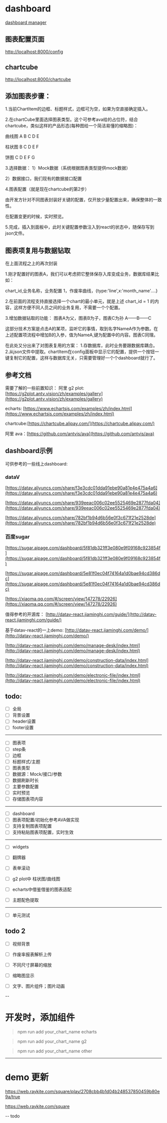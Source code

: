 # dashboard
[dashboard manager](https://github.com/realeve/dashboard)

## 图表配置页面

[http://localhost:8000/config](http://localhost:8000/config)

## chartcube
[http://localhost:8000/chartcube](http://localhost:8000/chartcube)

## 添加图表步骤：
1.当前ChartItem的边框、标题样式，边框可为空，如果为空直接确定插入。
 
2.在chartCube里面选择图表类型。这个可参考ava给的占位符，结合chartcube，类似这样的产品形态(每种图给一个简洁易懂的缩略图)：

曲线图
A B C D E 

柱状图
B C D E F

饼图
C D E F G

3.选择数据：
1）Mock数据（系统根据图表类型提供mock数据）

2）数据接口，我们现有的数据接口配置

4.图表配置（就是现在chartcube的第2步）

由开发方针对不同图表封装好关键的配置，仅开放少量配置出来，确保整体的一致性。

在配置变更的时候，实时预览。

5.完成，插入到面板中，此时关键配置参数注入到react的状态中，随保存写到json文件。

## 图表项复用与数据钻取

在上面流程之上的再次封装

1.刚才配置好的图表A，我们可以考虑把它整体保存入库变成业务，数据库结果比如：

chart_id,业务名称，业务配置
1，作废率曲线，{type:'line',x:'month_name'....}

2.在前面的流程支持直接选择一个chart的最小单元，就是上述 chart_id = 1 的内容，这样方便不同人员之间的业务复用，不需要一个个配置。

3.增加数据钻取的功能：
图表A为父，图表B为子，图表C为孙
A——B——C

这部分技术方案是点击A的某项，监听它的事情，取到名字NameA作为参数。在上述配置项流程中增加B的入参，值为NameA,键为配置中的内容。图表C同理。

在此处又分出来了对图表复用的方案：
1.存数据库，此时业务要跟数据库耦合。
2.从json文件中提取。chartItem在config面板中显示它的配置，提供一个按钮一键复制它的配置，这样与数据库无关，只需要管理好一个个dashboard就行了。

## 参考文档

需要了解的一些前置知识：
阿里 g2 plot:[https://g2plot.antv.vision/zh/examples/gallery](https://g2plot.antv.vision/zh/examples/gallery)

echarts: [https://www.echartsjs.com/examples/zh/index.html](https://www.echartsjs.com/examples/zh/index.html)

chartcube:[https://chartcube.alipay.com/](https://chartcube.alipay.com/) 

阿里 ava：[https://github.com/antvis/ava](https://github.com/antvis/ava)


## dashboard示例

可供参考的一些线上dashboard:

### dataV

[https://datav.aliyuncs.com/share/f3e3cdc01dda91ebe90a81e4e475a4a6](https://datav.aliyuncs.com/share/f3e3cdc01dda91ebe90a81e4e475a4a6)

[https://datav.aliyuncs.com/share/939eeac006c02ee5525469e2877fda04](https://datav.aliyuncs.com/share/939eeac006c02ee5525469e2877fda04)

[https://datav.aliyuncs.com/share/782bf1b94d6b56e0f3c671f21e2528de](https://datav.aliyuncs.com/share/782bf1b94d6b56e0f3c671f21e2528de)


### 百度sugar
[https://sugar.aipage.com/dashboard/5f81db321ff3e080e9f09168c923854f](https://sugar.aipage.com/dashboard/5f81db321ff3e080e9f09168c923854f)

[https://sugar.aipage.com/dashboard/5e81f0ec04f74164a1d0bae94cd386dc](https://sugar.aipage.com/dashboard/5e81f0ec04f74164a1d0bae94cd386dc)

[https://xiaoma.qq.com/#/screen/view/147278/22926](https://xiaoma.qq.com/#/screen/view/147278/22926)

值得参考的开源库：
[http://datav-react.jiaminghi.com/guide/](http://datav-react.jiaminghi.com/guide/)

基于datav-react的一上demo:
[http://datav-react.jiaminghi.com/demo/](http://datav-react.jiaminghi.com/demo/)

[http://datav-react.jiaminghi.com/demo/manage-desk/index.html](http://datav-react.jiaminghi.com/demo/manage-desk/index.html)

[http://datav-react.jiaminghi.com/demo/construction-data/index.html](http://datav-react.jiaminghi.com/demo/construction-data/index.html)

[http://datav-react.jiaminghi.com/demo/electronic-file/index.html](http://datav-react.jiaminghi.com/demo/electronic-file/index.html)



## todo:

- [ ] 全局 
- [ ] 背景设置
- [ ] header设置
- [ ] footer设置

--- 

- [ ] 图表项
- [ ] step条
- [ ] 边框
- [ ] 标题样式/主题
- [ ] 图表类型
- [ ] 数据源：Mock/接口/参数
- [ ] 数据刷新时长
- [ ] 主要参数配置
- [ ] 实时预览
- [ ] 存储图表项内容

--- 

- [ ] dashboard
- [ ] 图表项配置/初始化参考AVA做实现
- [ ] 支持复制图表项配置
- [ ] 支持粘贴图表项配置，实时生效

---  

- [ ] widgets
- [ ] 翻牌器
- [ ] 表单滚动
- [ ] g2 plot中 柱状图/曲线图
- [ ] echarts中借鉴借鉴的图表适配
- [ ] 主题配色提取


---

- [ ] 单元测试



## todo 2
- [ ] 视频背景
- [ ] 作废率报表解析上传
- [ ] 不同尺寸屏幕的缩放
- [ ] 缩略图显示
- [ ] 文字、图片组件；图片动画


--

# 开发时，添加组件

> npm run add your_chart_name echarts

> npm run add your_chart_name g2

> npm run add your_chart_name other



---

# demo 更新

https://web.raykite.com/square/play/2708cbb4b1d04b248537850459b80e9a/true

https://web.raykite.com/square


-- todo
